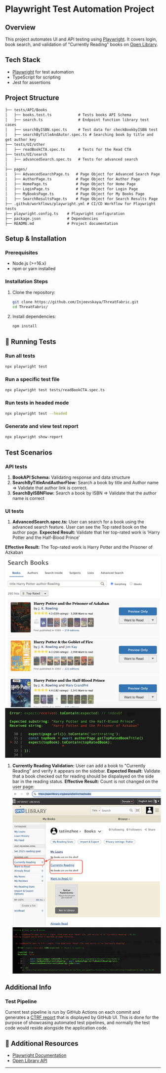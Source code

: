 # Playwright Test Automation Project

## Overview
This project automates UI and API testing using [Playwright](https://playwright.dev/). It covers login, book search, and validation of "Currently Reading" books on [Open Library](https://openlibrary.org).

## Tech Stack
- [Playwright](https://playwright.dev/) for test automation
- TypeScript for scripting
- Jest for assertions

## Project Structure
```
├── tests/API/Books
│   ├── books.test.ts            # Tests books API Schema
│   ├── search.ts                # Endpoint function library test cases
│   ├── searchByISBN.spec.ts     # Test data for checkBookbyISBN test
│   ├── searchByTitleAndAutor.spec.ts # Searching book by title and get author key
├── tests/UI/other
│   ├── readBookCTA.spec.ts      # Tests for the Read CTA
├── tests/UI/search
│   ├── advancedSearch.spec.ts   # Tests for advanced search
│
├── pages/
|   ├── AdvancedSearchPage.ts   # Page Object for Advanced Search Page
|   ├── AuthorPage.ts           # Page Object for Author Page
│   ├── HomePage.ts             # Page Object for Home Page
│   ├── LoginPage.ts            # Page Object for Login Page
│   ├── MyBooksPage.ts          # Page Object for My Books Page
│   ├── SearchResultsPage.ts    # Page Object for Search Results Page
├── .github/workflows/playwright.yml # CI/CD Workflow for Playwright tests
├── playwright.config.ts    # Playwright configuration
├── package.json            # Dependencies
├── README.md               # Project documentation
```

## Setup & Installation
### Prerequisites
- Node.js (>=16.x)
- npm or yarn installed

### Installation Steps
1. Clone the repository:
   ```sh
   git clone https://github.com/Injeevskaya/ThreatFabric.git
   cd ThreatFabric/
   ```
2. Install dependencies:
   ```sh
   npm install
   ```

## 🔧 Running Tests
### Run all tests
```sh
npx playwright test
```
### Run a specific test file
```sh
npx playwright test tests/readBookCTA.spec.ts
```
### Run tests in headed mode
```sh
npx playwright test --headed
```
### Generate and view test report
```sh
npx playwright show-report
```

## Test Scenarios
### API tests

1. **BookAPI Schema:** Validating response and data structure 
2. **SearchByTitleAndAuthorFlow:** Search a book by title and Author name => Validate that author link is correct.
3. **SearchByISBNFlow:** Search a book by ISBN => Validate that the author name is correct

### UI tests

1. **AdvancedSearch.spec.ts:** User can search for a book using the advanced search feature. User can see the Top rated book on the author page. 
**Expected Result:**
Validate that her top-rated work is ‘Harry Potter and the Half-Blood Prince’

**Effective Result:**
The Top-rated work is Harry Potter and the Prisoner of Azkaban
![alt text](image-3.png)
![alt text](image.png)

1. **Currently Reading Validation:** User can add a book to "Currently Reading" and verify it appears on the sidebar.
**Expected Result:**
Validate that a book checked out for reading should be dispalayed on the side bar in the reading status.
**Effective Result:**
Count is not changed on the user page:
![alt text](image-2.png)
![alt text](image-1.png)

## Additional Info
### Test Pipeline
Current test pipeline is run by GitHub Actions on each commit and generates a [CTRF report](https://github.com/Injeevskaya/ThreatFabric/actions/runs/13596222302) that is displayed by GitHub UI.
This is done for the purpose of showcasing automated test pipelines, and normally the test code would reside alongside the application code.

## 🔗 Additional Resources
- [Playwright Documentation](https://playwright.dev/docs/intro)
- [Open Library API](https://openlibrary.org/developers/api)

---



